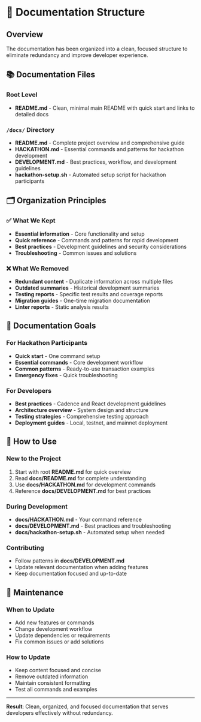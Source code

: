 # 📁 Documentation Structure

## Overview

The documentation has been organized into a clean, focused structure to eliminate redundancy and improve developer experience.

## 📚 Documentation Files

### Root Level
- **README.md** - Clean, minimal main README with quick start and links to detailed docs

### `/docs/` Directory
- **README.md** - Complete project overview and comprehensive guide
- **HACKATHON.md** - Essential commands and patterns for hackathon development
- **DEVELOPMENT.md** - Best practices, workflow, and development guidelines
- **hackathon-setup.sh** - Automated setup script for hackathon participants

## 🗂️ Organization Principles

### ✅ What We Kept
- **Essential information** - Core functionality and setup
- **Quick reference** - Commands and patterns for rapid development
- **Best practices** - Development guidelines and security considerations
- **Troubleshooting** - Common issues and solutions

### ❌ What We Removed
- **Redundant content** - Duplicate information across multiple files
- **Outdated summaries** - Historical development summaries
- **Testing reports** - Specific test results and coverage reports
- **Migration guides** - One-time migration documentation
- **Linter reports** - Static analysis results

## 🎯 Documentation Goals

### For Hackathon Participants
- **Quick start** - One command setup
- **Essential commands** - Core development workflow
- **Common patterns** - Ready-to-use transaction examples
- **Emergency fixes** - Quick troubleshooting

### For Developers
- **Best practices** - Cadence and React development guidelines
- **Architecture overview** - System design and structure
- **Testing strategies** - Comprehensive testing approach
- **Deployment guides** - Local, testnet, and mainnet deployment

## 📖 How to Use

### New to the Project
1. Start with root **README.md** for quick overview
2. Read **docs/README.md** for complete understanding
3. Use **docs/HACKATHON.md** for development commands
4. Reference **docs/DEVELOPMENT.md** for best practices

### During Development
- **docs/HACKATHON.md** - Your command reference
- **docs/DEVELOPMENT.md** - Best practices and troubleshooting
- **docs/hackathon-setup.sh** - Automated setup when needed

### Contributing
- Follow patterns in **docs/DEVELOPMENT.md**
- Update relevant documentation when adding features
- Keep documentation focused and up-to-date

## 🔄 Maintenance

### When to Update
- Add new features or commands
- Change development workflow
- Update dependencies or requirements
- Fix common issues or add solutions

### How to Update
- Keep content focused and concise
- Remove outdated information
- Maintain consistent formatting
- Test all commands and examples

---

**Result**: Clean, organized, and focused documentation that serves developers effectively without redundancy. 